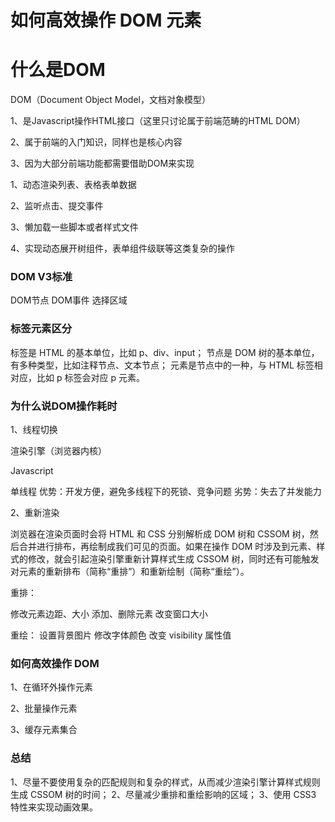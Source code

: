 # 如何高效操作 DOM 元素

# 什么是DOM

DOM（Document Object Model，文档对象模型）

1、是Javascript操作HTML接口（这里只讨论属于前端范畴的HTML DOM）

2、属于前端的入门知识，同样也是核心内容

3、因为大部分前端功能都需要借助DOM来实现


1、动态渲染列表、表格表单数据

2、监听点击、提交事件

3、懒加载一些脚本或者样式文件

4、实现动态展开树组件，表单组件级联等这类复杂的操作



### DOM V3标准

DOM节点
DOM事件
选择区域


### 标签元素区分
标签是 HTML 的基本单位，比如 p、div、input；
节点是 DOM 树的基本单位，有多种类型，比如注释节点、文本节点；
元素是节点中的一种，与 HTML 标签相对应，比如 p 标签会对应 p 元素。



### 为什么说DOM操作耗时


1、线程切换

渲染引擎（浏览器内核）

Javascript


单线程
优势：开发方便，避免多线程下的死锁、竞争问题
劣势：失去了并发能力


2、重新渲染

浏览器在渲染页面时会将 HTML 和 CSS 分别解析成 DOM 树和 CSSOM 树，然后合并进行排布，再绘制成我们可见的页面。如果在操作 DOM 时涉及到元素、样式的修改，就会引起渲染引擎重新计算样式生成 CSSOM 树，同时还有可能触发对元素的重新排布（简称“重排”）和重新绘制（简称“重绘”）。

重排：

修改元素边距、大小
添加、删除元素
改变窗口大小

重绘：
设置背景图片
修改字体颜色
改变 visibility 属性值



### 如何高效操作 DOM


1、在循环外操作元素

2、批量操作元素

3、缓存元素集合


### 总结

1、尽量不要使用复杂的匹配规则和复杂的样式，从而减少渲染引擎计算样式规则生成 CSSOM 树的时间；
2、尽量减少重排和重绘影响的区域；
3、使用 CSS3 特性来实现动画效果。